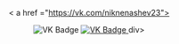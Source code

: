 <div id="badges" align="center">
 
< a href ="https://vk.com/niknenashev23">

 <img src="https://img.shields.io/badge/VK-blue?-style=for-tthe-badge&logo=VKlogoColor=white" alt="VK Badge"/>
</a>
<a href ="https://mail.google.com/mail/u/5/#inbox">
<img src="https://img.shields.io/badge/EMAIL-red?-style=for-tthe-GMAIL&logo=VK&Color=white" alt="VK Badge"/>
<a/>
</a>
 div>
